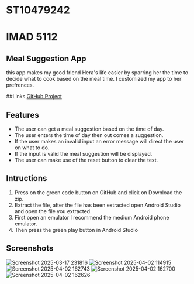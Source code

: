 # ST10479242
# IMAD 5112

## Meal Suggestion App
this app makes my good friend Hera's life easier by sparring her the time to decide what to cook based on the meal time.
I customized my app to her prefrences.

##Links
[GitHub Project](https://github.com/ST10479242/MyFirstIMADAssignment)


## Features
  - The user can get a meal suggestion based on the time of day.
  - The user enters the time of day then out comes a suggestion.
  - If the user makes an invalid input an error message will direct the user on what to do.
  - If the input is valid the meal suggestion will be displayed.
  - The user can make use of the reset button to clear the text.

## Intructions
  1. Press on the green code button on GitHub and click on Download the zip.
  2. Extract the file, after the file has been extracted open Android Studio and open the file you extracted.
  3. First open an emulator I recommend the medium Android phone emulator.
  4. Then press the green play button in Android Studio

## Screenshots
![Screenshot 2025-03-17 231816](https://github.com/user-attachments/assets/6770d924-afc1-4cc5-bce3-cbde0769df46)
![Screenshot 2025-04-02 114915](https://github.com/user-attachments/assets/c1c7911e-6ccc-49f9-9492-054de0103ae9)
![Screenshot 2025-04-02 162743](https://github.com/user-attachments/assets/a94914a8-82ce-447c-9416-09c7858ce252)
![Screenshot 2025-04-02 162700](https://github.com/user-attachments/assets/40777a9d-5b5c-4780-8383-4bc04c751d27)
![Screenshot 2025-04-02 162626](https://github.com/user-attachments/assets/bafac009-ee2c-4470-9d00-642de1b49da2)
